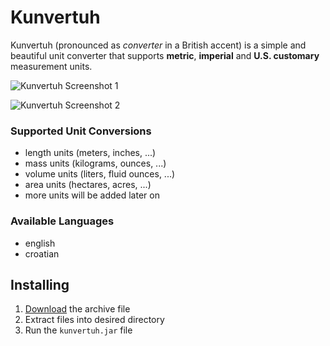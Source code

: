 # Kunvertuh
Kunvertuh (pronounced as _converter_ in a British accent) is a simple and beautiful unit converter
that supports **metric**, **imperial** and **U.S. customary** measurement units.

![Kunvertuh Screenshot 1](https://ivanvinski.com/wp-content/uploads/2018/01/kunvertuh-screenshot-1.png)

![Kunvertuh Screenshot 2](https://ivanvinski.com/wp-content/uploads/2018/01/kunvertuh-screenshot-2.png)

### Supported Unit Conversions
- length units (meters, inches, ...)
- mass units (kilograms, ounces, ...)
- volume units (liters, fluid ounces, ...)
- area units (hectares, acres, ...)
- more units will be added later on

### Available Languages
- english
- croatian

## Installing
1. [Download](https://github.com/ivanvinski/kunvertuh/releases/download/v0.1.0/kunvertuh-v0.1.0.zip) the archive file
2. Extract files into desired directory
3. Run the `kunvertuh.jar` file
